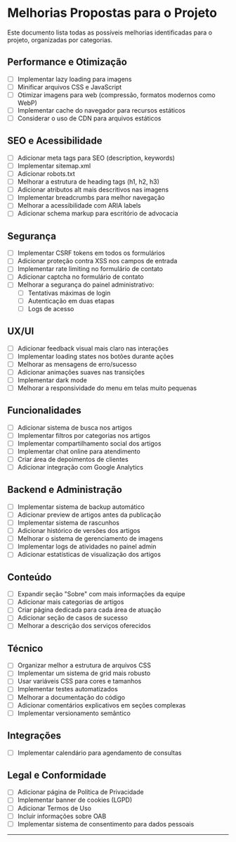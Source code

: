 # Melhorias Propostas para o Projeto

Este documento lista todas as possíveis melhorias identificadas para o projeto, organizadas por categorias.

## Performance e Otimização
- [ ] Implementar lazy loading para imagens
- [ ] Minificar arquivos CSS e JavaScript
- [ ] Otimizar imagens para web (compressão, formatos modernos como WebP)
- [ ] Implementar cache do navegador para recursos estáticos
- [ ] Considerar o uso de CDN para arquivos estáticos

## SEO e Acessibilidade
- [ ] Adicionar meta tags para SEO (description, keywords)
- [ ] Implementar sitemap.xml
- [ ] Adicionar robots.txt
- [ ] Melhorar a estrutura de heading tags (h1, h2, h3)
- [ ] Adicionar atributos alt mais descritivos nas imagens
- [ ] Implementar breadcrumbs para melhor navegação
- [ ] Melhorar a acessibilidade com ARIA labels
- [ ] Adicionar schema markup para escritório de advocacia

## Segurança
- [ ] Implementar CSRF tokens em todos os formulários
- [ ] Adicionar proteção contra XSS nos campos de entrada
- [ ] Implementar rate limiting no formulário de contato
- [ ] Adicionar captcha no formulário de contato
- [ ] Melhorar a segurança do painel administrativo:
  - [ ] Tentativas máximas de login
  - [ ] Autenticação em duas etapas
  - [ ] Logs de acesso

## UX/UI
- [ ] Adicionar feedback visual mais claro nas interações
- [ ] Implementar loading states nos botões durante ações
- [ ] Melhorar as mensagens de erro/sucesso
- [ ] Adicionar animações suaves nas transições
- [ ] Implementar dark mode
- [ ] Melhorar a responsividade do menu em telas muito pequenas

## Funcionalidades
- [ ] Adicionar sistema de busca nos artigos
- [ ] Implementar filtros por categorias nos artigos
- [ ] Implementar compartilhamento social dos artigos
- [ ] Implementar chat online para atendimento
- [ ] Criar área de depoimentos de clientes
- [ ] Adicionar integração com Google Analytics

## Backend e Administração
- [ ] Implementar sistema de backup automático
- [ ] Adicionar preview de artigos antes da publicação
- [ ] Implementar sistema de rascunhos
- [ ] Adicionar histórico de versões dos artigos
- [ ] Melhorar o sistema de gerenciamento de imagens
- [ ] Implementar logs de atividades no painel admin
- [ ] Adicionar estatísticas de visualização dos artigos

## Conteúdo
- [ ] Expandir seção "Sobre" com mais informações da equipe
- [ ] Adicionar mais categorias de artigos
- [ ] Criar página dedicada para cada área de atuação
- [ ] Adicionar seção de casos de sucesso
- [ ] Melhorar a descrição dos serviços oferecidos

## Técnico
- [ ] Organizar melhor a estrutura de arquivos CSS
- [ ] Implementar um sistema de grid mais robusto
- [ ] Usar variáveis CSS para cores e tamanhos
- [ ] Implementar testes automatizados
- [ ] Melhorar a documentação do código
- [ ] Adicionar comentários explicativos em seções complexas
- [ ] Implementar versionamento semântico

## Integrações
- [ ] Implementar calendário para agendamento de consultas

## Legal e Conformidade
- [ ] Adicionar página de Política de Privacidade
- [ ] Implementar banner de cookies (LGPD)
- [ ] Adicionar Termos de Uso
- [ ] Incluir informações sobre OAB
- [ ] Implementar sistema de consentimento para dados pessoais

---